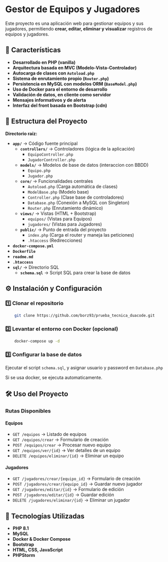 # **Gestor de Equipos y Jugadores**

Este proyecto es una aplicación web para gestionar equipos y sus jugadores, permitiendo **crear, editar, eliminar y visualizar** registros de equipos y jugadores.

## **📌 Características**
* **Desarrollado en PHP (vanilla)**  
* **Arquitectura basada en MVC (Modelo-Vista-Controlador)**  
* **Autocarga de clases con `Autoload.php`**  
* **Sistema de enrutamiento propio (`Router.php`)**  
* **Persistencia en MySQL con modelos ORM (`BaseModel.php`)**  
* **Uso de Docker para el entorno de desarrollo**  
* **Validación de datos, en cliente como servidor**  
* **Mensajes informativos y de alerta**  
* **Interfaz del front basada en Bootstrap (cdn)**

## **📂 Estructura del Proyecto**

**Directorio raíz:**  

- **`app/`** → Código fuente principal
  - **`controllers/`** → Controladores (lógica de la aplicación)
      - `EquipoController.php`
      - `JugadorController.php`
  - **`models/`** → Modelos de base de datos (interaccion con BBDD)
      - `Equipo.php`
      - `Jugador.php`
  - **`core/`** → Funcionalidades centrales
    - `Autoload.php` (Carga automática de clases)
    - `ModelBase.php` (Modelo base)
    - `Controller.php` (Clase base de controladores)
    - `Database.php` (Conexión a MySQL con Singleton)
    - `Router.php` (Enrutamiento dinámico)
  - **`views/`** → Vistas (HTML + Bootstrap)
    - `equipos/` (Vistas para Equipos)
    - `jugadores/` (Vistas para Jugadores)
  - **`public/`** → Punto de entrada del proyecto
      - `index.php` (Carga el router y maneja las peticiones)
      - `.htaccess` (Redirecciones)
- **`docker-compose.yml`**
- **`Dockerfile`**
- **`readme.md`**
- **`.htaccess`**
- **`sql/`** → Directorio SQL
  - **`schema.sql`** → Script SQL para crear la base de datos

## **⚙️ Instalación y Configuración**

### **1️⃣ Clonar el repositorio**
```sh
    git clone https://github.com/borz93/prueba_tecnica_duacode.git  
```

### **2️⃣ Levantar el entorno con Docker (opcional)**
```sh
    docker-compose up -d
```

### **3️⃣ Configurar la base de datos**
Ejecutar el script `schema.sql`, y asignar usuario y password en `Database.php`

Si se usa docker, se ejecuta automaticamente.

## **🛠️ Uso del Proyecto**

### **Rutas Disponibles**

#### **Equipos**
- `GET /equipos` → Listado de equipos
- `GET /equipos/crear` → Formulario de creación
- `POST /equipos/crear` → Procesar nuevo equipo
- `GET /equipos/ver/{id}` → Ver detalles de un equipo
- `DELETE /equipos/eliminar/{id}` → Eliminar un equipo

#### **Jugadores**
- `GET /jugadores/crear/{equipo_id}` → Formulario de creación
- `POST /jugadores/crear/{equipo_id}` → Guardar nuevo jugador
- `GET /jugadores/editar/{id}` → Formulario de edición
- `POST /jugadores/editar/{id}` → Guardar edición
- `DELETE /jugadores/eliminar/{id}` → Eliminar un jugador

## **📌 Tecnologías Utilizadas**
- **PHP 8.1**
- **MySQL**
- **Docker & Docker Compose**
- **Bootstrap**
- **HTML, CSS, JavaScript**
- **PHPStorm**


